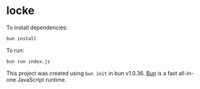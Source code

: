 # locke

To install dependencies:

```bash
bun install
```

To run:

```bash
bun run index.js
```

This project was created using `bun init` in bun v1.0.36. [Bun](https://bun.sh) is a fast all-in-one JavaScript runtime.
